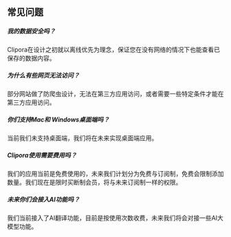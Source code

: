 


## 常见问题


##### 我的数据安全吗？
Clipora在设计之初就以离线优先为理念，保证您在没有网络的情况下也能查看已保存的数据内容。

##### 为什么有些网页无法访问？
部分网站做了防爬虫设计，无法在第三方应用访问，或者需要一些特定条件才能在第三方应用访问。

##### 你们支持Mac和 Windows桌面端吗？
当前我们未支持桌面端，我们将在未来实现桌面端应用。

##### Clipora使用需要费用吗？
我们的应用当前是免费使用的，未来我们计划分为免费与订阅制，免费会限制添加数量。我们现在是限时买断制会员，将与未来订阅制一样的权限。

##### 未来你们会接入AI功能吗？
我们当前接入了AI翻译功能，目前是按使用次数收费，未来我们将会对接一些AI大模型功能。



